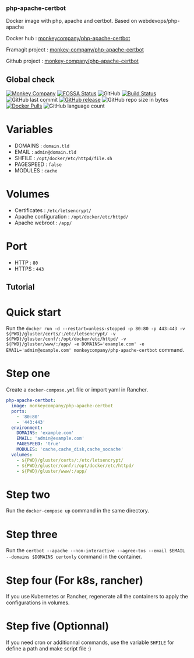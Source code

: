 ### php-apache-certbot
Docker image with php, apache and certbot. Based on webdevops/php-apache

Docker hub : [monkeycompany/php-apache-certbot](https://hub.docker.com/r/monkeycompany/php-apache-certbot/)

Framagit project : [monkey-company/php-apache-certbot](https://framagit.org/monkey-company/php-apache-certbot)

Github project : [monkey-company/php-apache-certbot](https://github.com/monkey-company/php-apache-certbot)

## Global check

[![Monkey Company](https://img.shields.io/badge/Monkey-Company-red.svg?longCache=true&style=flat)](https://themonkey.co/)
[![FOSSA Status](https://app.fossa.io/api/projects/git%2Bgithub.com%2Fmonkey-company%2Fphp-apache-certbot.svg?type=shield)](https://app.fossa.io/projects/git%2Bgithub.com%2Fmonkey-company%2Fphp-apache-certbot?ref=badge_shield)
![GitHub](https://img.shields.io/github/license/monkey-company/php-apache-certbot.svg)
[![Build Status](https://travis-ci.org/monkey-company/php-apache-certbot.svg?branch=master)](https://travis-ci.org/monkey-company/php-apache-certbot)
![GitHub last commit](https://img.shields.io/github/last-commit/monkey-company/php-apache-certbot.svg)
[![GitHub release](https://img.shields.io/github/release/monkey-company/php-apache-certbot.svg)](https://github.com/monkey-company/php-apache-certbot/releases/latest)
![GitHub repo size in bytes](https://img.shields.io/github/repo-size/monkey-company/php-apache-certbot.svg)
[![Docker Pulls](https://img.shields.io/docker/pulls/monkeycompany/php-apache-certbot.svg)](https://hub.docker.com/r/monkeycompany/php-apache-certbot/)
![GitHub language count](https://img.shields.io/github/languages/count/monkey-company/php-apache-certbot.svg)

# Variables

- DOMAINS : ```domain.tld```
- EMAIL : ``` admin@domain.tld ```
- SHFILE : ``` /opt/docker/etc/httpd/file.sh ```
- PAGESPEED : ``` false ```
- MODULES : ``` cache ```

# Volumes
- Certificates : ```/etc/letsencrypt/```
- Apache configuration : ```/opt/docker/etc/httpd/```
- Apache webroot : ```/app/```

# Port
- HTTP : ```80```
- HTTPS : ```443```

## Tutorial

# Quick start

Run the ```docker run -d --restart=unless-stopped -p 80:80 -p 443:443 -v ${PWD}/gluster/certs/:/etc/letsencrypt/ -v ${PWD}/gluster/conf/:/opt/docker/etc/httpd/ -v ${PWD}/gluster/www/:/app/ -e DOMAINS='example.com' -e EMAIL='admin@example.com' monkeycompany/php-apache-certbot``` command.

# Step one

Create a ```docker-compose.yml``` file or import yaml in Rancher.

```yaml
php-apache-certbot:
  image: monkeycompany/php-apache-certbot
  ports:
    - '80:80'
    - '443:443'
  environment:
    DOMAINS: 'example.com'
    EMAIL: 'admin@example.com'
    PAGESPEED: 'true'
    MODULES: 'cache,cache_disk,cache_socache'
  volumes:
    - ${PWD}/gluster/certs/:/etc/letsencrypt/
    - ${PWD}/gluster/conf/:/opt/docker/etc/httpd/
    - ${PWD}/gluster/www/:/app/
```

# Step two

Run the ```docker-compose up``` command in the same directory.

# Step three

Run the ```certbot --apache --non-interactive --agree-tos --email $EMAIL --domains $DOMAINS certonly``` command in the container.

# Step four (For k8s, rancher)

If you use Kubernetes or Rancher, regenerate all the containers to apply the configurations in volumes.

# Step five (Optionnal)

If you need cron or additionnal commands, use the variable ``` SHFILE ``` for define a path and make script file :)
